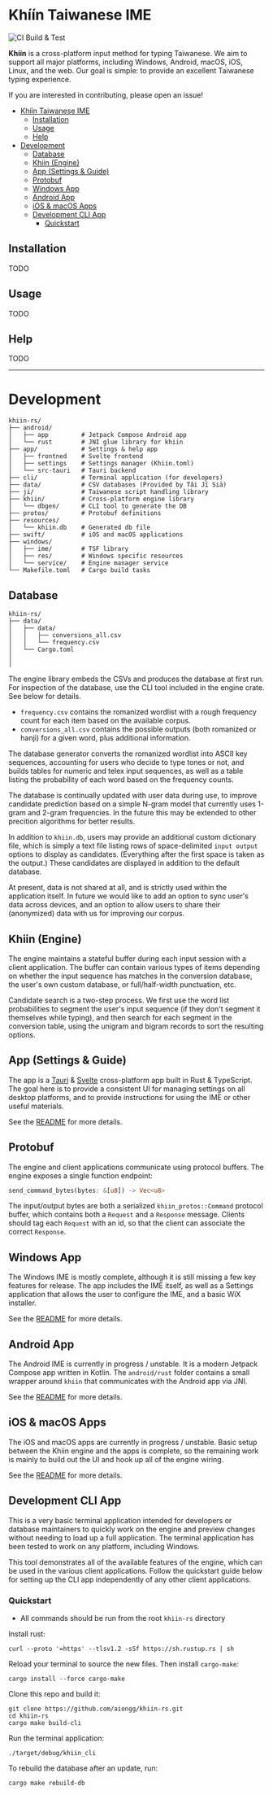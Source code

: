 # Khíín Taiwanese IME

![CI Build & Test](https://github.com/aiongg/khiin-rs/actions/workflows/ci.yml/badge.svg?branch=master)

**Khíín** is a cross-platform input method for typing Taiwanese. We aim to
support all major platforms, including Windows, Android, macOS, iOS, Linux, and
the web. Our goal is simple: to provide an excellent Taiwanese typing
experience.

If you are interested in contributing, please open an issue!

- [Khíín Taiwanese IME](#khíín-taiwanese-ime)
  - [Installation](#installation)
  - [Usage](#usage)
  - [Help](#help)
- [Development](#development)
  - [Database](#database)
  - [Khiin (Engine)](#khiin-engine)
  - [App (Settings \& Guide)](#app-settings--guide)
  - [Protobuf](#protobuf)
  - [Windows App](#windows-app)
  - [Android App](#android-app)
  - [iOS \& macOS Apps](#ios--macos-apps)
  - [Development CLI App](#development-cli-app)
    - [Quickstart](#quickstart)


## Installation

TODO

## Usage

TODO

## Help

TODO

---

# Development

```
khiin-rs/
├── android/
│   ├── app         # Jetpack Compose Android app
│   └── rust        # JNI glue library for khiin
├── app/            # Settings & help app
│   ├── frontned    # Svelte frontend
│   ├── settings    # Settings manager (Khiin.toml)
│   └── src-tauri   # Tauri backend
├── cli/            # Terminal application (for developers)
├── data/           # CSV databases (Provided by Tâi Jī Siā)
├── ji/             # Taiwanese script handling library
├── khiin/          # Cross-platform engine library
│   └── dbgen/      # CLI tool to generate the DB
├── protos/         # Protobuf definitions
├── resources/
│   └── khiin.db    # Generated db file
├── swift/          # iOS and macOS applications
├── windows/
│   ├── ime/        # TSF library
│   ├── res/        # Windows specific resources
│   └── service/    # Engine manager service
└── Makefile.toml   # Cargo build tasks
```

## Database

```
khiin-rs/
├── data/
│   ├── data/
│   │   ├── conversions_all.csv
│   │   └── frequency.csv
│   └── Cargo.toml
│
│
```
        
The engine library embeds the CSVs and produces the database at first run. For inspection of the database, use the CLI tool included in the engine crate. See below for details.

- `frequency.csv` contains the romanized wordlist with a rough frequency count
  for each item based on the available corpus.
- `conversions_all.csv` contains the possible outputs (both romanized or hanji)
  for a given word, plus additional information.

The database generator converts the romanized wordlist into ASCII key sequences,
accounting for users who decide to type tones or not, and builds tables for
numeric and telex input sequences, as well as a table listing the probability of
each word based on the frequency counts.

The database is continually updated with user data during use, to improve
candidate prediction based on a simple N-gram model that currently uses 1-gram
and 2-gram frequencies. In the future this may be extended to other precition
algorithms for better results.

In addition to `khiin.db`, users may provide an additional custom dictionary
file, which is simply a text file listing rows of space-delimited `input output`
options to display as candidates. (Everything after the first space is taken as
the output.) These candidates are displayed in addition to the default database.

At present, data is not shared at all, and is strictly used within the
application itself. In future we would like to add an option to sync user's data
across devices, and an option to allow users to share their (anonymized) data
with us for improving our corpus.

## Khiin (Engine)

The engine maintains a stateful buffer during each input session with a client
application. The buffer can contain various types of items depending on whether
the input sequence has matches in the conversion database, the user's own custom
database, or full/half-width punctuation, etc.

Candidate search is a two-step process. We first use the word list probabilities
to segment the user's input sequence (if they don't segment it themselves while
typing), and then search for each segment in the conversion table, using the
unigram and bigram records to sort the resulting options.

## App (Settings & Guide)

The app is a [Tauri](https://tauri.app/) & [Svelte](https://svelte.dev/)
cross-platform app built in Rust & TypeScript. The goal here is to provide a
consistent UI for managing settings on all desktop platforms, and to provide
instructions for using the IME or other useful materials.

See the [README](app/README.md) for more details.

## Protobuf

The engine and client applications communicate using protocol buffers. The
engine exposes a single function endpoint:

```rust
send_command_bytes(bytes: &[u8]) -> Vec<u8>
```

The input/output bytes are both a serialized `khiin_protos::Command` protocol
buffer, which contains both a `Request` and a `Response` message. Clients should
tag each `Request` with an id, so that the client can associate the correct
`Response`.

## Windows App

The Windows IME is mostly complete, although it is still missing a few key
features for release. The app includes the IME itself, as well as a Settings
application that allows the user to configure the IME, and a basic WiX installer.

See the [README](windows/README.md) for more details.

## Android App

The Android IME is currently in progress / unstable. It is a modern Jetpack
Compose app written in Kotlin. The `android/rust` folder contains a small
wrapper around `khiin` that communicates with the Android app via JNI.

See the [README](android/README.md) for more details.

## iOS & macOS Apps

The iOS and macOS apps are currently in progress / unstable. Basic setup between
the Khiin engine and the apps is complete, so the remaining work is mainly to
build out the UI and hook up all of the engine wiring.

See the [README](swift/README.md) for more details.

## Development CLI App

This is a very basic terminal application intended for developers or database
maintainers to quickly work on the engine and preview changes without needing to
load up a full application. The terminal application has been tested to work on
any platform, including Windows.

This tool demonstrates all of the available features of the engine, which can be
used in the various client applications. Follow the quickstart guide below for
setting up the CLI app independently of any other client applications.

### Quickstart


- All commands should be run from the root `khiin-rs` directory

Install rust:

```
curl --proto '=https' --tlsv1.2 -sSf https://sh.rustup.rs | sh
```

Reload your terminal to source the new files. Then install `cargo-make`:

```
cargo install --force cargo-make
```

Clone this repo and build it:

```
git clone https://github.com/aiongg/khiin-rs.git
cd khiin-rs
cargo make build-cli
```

Run the terminal application:

```
./target/debug/khiin_cli
```

To rebuild the database after an update, run:

```
cargo make rebuild-db
```
